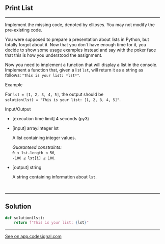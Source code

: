 ## Print List
---

Implement the missing code, denoted by ellipses. You may not modify the pre-existing code.

You were supposed to prepare a presentation about lists in Python, but totally forgot about it. Now that you don't have enough time for it, you decide to show some usage examples instead and say with the poker face that this is how you understood the assignment.

Now you need to implement a function that will display a list in the console. Implement a function that, given a list `lst`, will return it as a string as follows: `"This is your list: *lst*"`.

Example

For `lst = [1, 2, 3, 4, 5]`, the output should be\
`solution(lst) = "This is your list: [1, 2, 3, 4, 5]"`.

Input/Output

-   [execution time limit] 4 seconds (py3)

-   [input] array.integer lst

    A list containing integer values.

    *Guaranteed constraints:*\
    `0 ≤ lst.length ≤ 50`,\
    `-100 ≤ lst[i] ≤ 100`.

-   [output] string

    A string containing information about `lst`.



<br>

---
## Solution

```python
def solution(lst):
    return f"This is your list: {lst}"
```
---
[See on app.codesignal.com](https://app.codesignal.com/arcade/python-arcade/lurking-in-lists/2nwFuRGHpmfRJ8GCo)